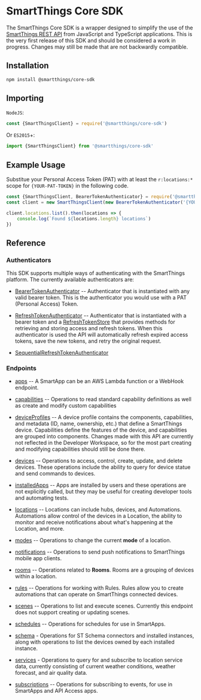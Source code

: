 # SmartThings Core SDK

The SmartThings Core SDK is a wrapper designed to simplify the use of the
[SmartThings REST API](https://smartthings.developer.samsung.com/docs/api-ref/st-api.html#section/Overview)
from JavaScript and TypeScript applications. This is the very first release of this SDK and should be considered
a work in progress. Changes may still be made that are not backwardly compatible.


## Installation

```bash
npm install @smartthings/core-sdk
```

## Importing

`NodeJS`:

```javascript
const {SmartThingsClient} = require('@smartthings/core-sdk')
```

Or `ES2015`+:

```javascript
import {SmartThingsClient} from '@smartthings/core-sdk'
```

## Example Usage
Substitue your Personal Access Token (PAT) with at least the `r:locations:*` scope
for `{YOUR-PAT-TOKEN}` in the following code.
```javascript
const {SmartThingsClient, BearerTokenAuthenticator} = require('@smartthings/core-sdk')
const client = new SmartThingsClient(new BearerTokenAuthenticator('{YOUR-PAT-TOKEN}'))

client.locations.list().then(locations => {
    console.log(`Found ${locations.length} locations`)
})

```

## Reference

### Authenticators

This SDK supports multiple ways of authenticating with the SmartThings platform. The currently available authenticators
are:

* [BearerTokenAuthenticator](src/authenticator.ts#37) -- Authenticator that is instantiated with any valid bearer
token. This is the authenticator you would use with a PAT (Personal Access) Token.

* [RefreshTokenAuthenticator](src/authenticator.ts#73) -- Authenticator that is instantiated with a bearer token and
a [RefreshTokenStore](src/authenticator.ts#64) that provides methods for retrieving and storing access and refresh
tokens. When this authenticator is used the API will automatically refresh expired access tokens, save the new tokens,
and retry the original request.

* [SequentialRefreshTokenAuthenticator](src/authenticator.ts#118)

### Endpoints

* [apps](https://github.com/SmartThingsCommunity/smartthings-core-sdk/wiki/Apps) -- A SmartApp can be an AWS Lambda function or a WebHook endpoint.

* [capabilities](https://github.com/SmartThingsCommunity/smartthings-core-sdk/wiki/Capabilities) -- Operations to read standard capability definitions as well as create and modify custom capabilities

* [deviceProfiles](https://github.com/SmartThingsCommunity/smartthings-core-sdk/wiki/Device-Profiles) -- A device profile contains the components, capabilities, and metadata (ID, name, ownership, etc.) that define a SmartThings device. Capabilities define the features of the device, and capabilities are grouped into components.  Changes made with this API are currently not reflected in the Developer Workspace, so for the most part creating and modifying capabilities should still be done there.

* [devices](https://github.com/SmartThingsCommunity/smartthings-core-sdk/wiki/Devices) -- Operations to access, control, create, update, and delete devices. These
operations include the ability to query for device statue and send commands to devices.

* [installedApps](https://github.com/SmartThingsCommunity/smartthings-core-sdk/wiki/Installed-Apps) -- Apps are installed by users and these operations are not explicitly called, but they may be useful for creating developer tools and automating tests.

* [locations](https://github.com/SmartThingsCommunity/smartthings-core-sdk/wiki/Locations) -- Locations can include hubs, devices, and Automations. Automations allow control of the devices in a Location, the ability to monitor and receive notifications about what's happening at the Location, and more.

* [modes](https://github.com/SmartThingsCommunity/smartthings-core-sdk/wiki/Modes) -- Operations to change the current **mode** of a location.

* [notifications](https://github.com/SmartThingsCommunity/smartthings-core-sdk/wiki/Notifications3) -- Operations to send push notifications to SmartThings mobile app
clients.

* [rooms](https://github.com/SmartThingsCommunity/smartthings-core-sdk/wiki/Rooms) -- Operations related to **Rooms**.  Rooms are a grouping of devices within a location.  

* [rules](https://github.com/SmartThingsCommunity/smartthings-core-sdk/wiki/Rules) -- Operations for working with Rules.  Rules allow you to create automations that can operate on SmartThings connected devices.

* [scenes](https://github.com/SmartThingsCommunity/smartthings-core-sdk/wiki/Scenes) -- Operations to list and execute scenes.  Currently this endpoint does not support creating or updating scenes.

* [schedules](https://github.com/SmartThingsCommunity/smartthings-core-sdk/wiki/Schedules) -- Operations for schedules for use in SmartApps.

* [schema](https://github.com/SmartThingsCommunity/smartthings-core-sdk/wiki/Schema) - Operations for ST Schema connectors and installed instances, along with operations to list the devices owned by each installed instance.

* [services](https://github.com/SmartThingsCommunity/smartthings-core-sdk/wiki/Services) - Operations to query for and subscribe to location service data, currently consisting of current weather conditions, weather forecast, and air quality data.

* [subscriptions](https://github.com/SmartThingsCommunity/smartthings-core-sdk/wiki/Subscriptions) -- Operations for subscribing to events, for use in SmartApps and
API Access apps.

